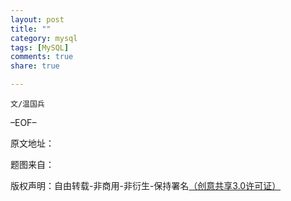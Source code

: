 ```yaml
---
layout: post
title: ""
category: mysql
tags: [MySQL]
comments: true
share: true

---
```


`文/温国兵`

–EOF–

原文地址：<a href="" target="_blank"><img src="http://i.imgur.com/BROigUO.jpg" title="" height="16px" width="16px" border="0" alt="" /></a>

题图来自：<a href="" target="_blank"><img src="" title="" height="16px" width="16px" border="0" alt="" /></a>

版权声明：自由转载-非商用-非衍生-保持署名<a href="http://creativecommons.org/licenses/by-nc-nd/3.0/deed.zh" target="_blank">（创意共享3.0许可证）</a>
